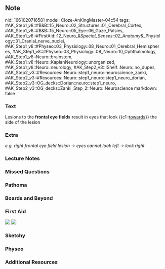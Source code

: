 ## Note
nid: 1661020716581
model: Cloze-AnKingMaster-04c54
tags: #AK_Step1_v8::#B&B::15_Neuro::02_Structures::01_Cerebral_Cortex, #AK_Step1_v8::#B&B::15_Neuro::05_Eye::06_Gaze_Palsies, #AK_Step1_v8::#FirstAid::12_Neuro_&_Special_Senses::02_Anatomy_&_Physiology::31_Cranial_nerve_nuclei, #AK_Step1_v8::#Physeo::03_Physiology::08_Neuro::01_Cerebral_Hemispheres, #AK_Step1_v8::#Physeo::03_Physiology::08_Neuro::10_Ophthalmology, #AK_Step1_v8::Neuro::brainstem, #AK_Step1_v8::Neuro::KaplanNeurology::unorganized, #AK_Step1_v8::Neuro::neurology, #AK_Step2_v3::!Shelf::Neuro::no_dupes, #AK_Step2_v3::#Resources::Neuro::step1_neuro::neuroscience_zanki, #AK_Step2_v3::#Resources::Neuro::step1_neuro::step1_neuro_dorian, #AK_Step2_v3::OG_decks::Dorian::neuro::step1_neuro, #AK_Step2_v3::OG_decks::Zanki_Step_2::Neuro::Neuroscience
markdown: false

### Text
<div>
  Lesions to the <b>frontal eye fields</b> result in eyes that look
  {{c1::<u>towards</u>}} the side of the lesion
</div>

### Extra
<i>e.g. right frontal eye field lesion -> eyes cannot look left
-> look right</i>

### Lecture Notes


### Missed Questions


### Pathoma


### Boards and Beyond


### First Aid
<img src="tmp4QQYpq.png"> <img src="tmp7FZJjK.png">

### Sketchy


### Physeo


### Additional Resources

